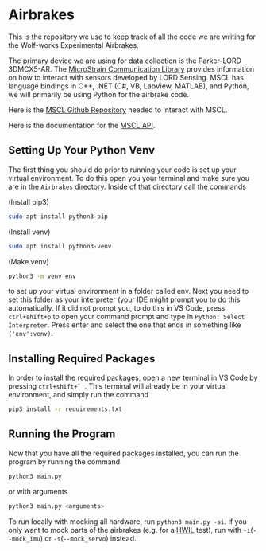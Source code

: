 # Airbrakes
This is the repository we use to keep track of all the code we are writing for the Wolf-works Experimental Airbrakes.

The primary device we are using for data collection is the Parker-LORD 3DMCX5-AR. The [MicroStrain Communication Library](https://lord-microstrain.github.io/MSCL/Documentation/Getting%20Started/index.html?python#introduction) provides information on how to interact with sensors developed by LORD Sensing. MSCL has language bindings in C++, .NET (C#, VB, LabView, MATLAB), and Python, we will primarily be using Python for the airbrake code.

Here is the [MSCL Github Repository](https://github.com/LORD-MicroStrain/MSCL) needed to interact with MSCL.

Here is the documentation for the [MSCL API](https://lord-microstrain.github.io/MSCL/Documentation/MSCL%20API%20Documentation/index.html).


## Setting Up Your Python Venv

The first thing you should do prior to running your code is set up your virtual environment. To do this open you your terminal and make sure you are in the `Airbrakes` directory. Inside of that directory call the commands

(Install pip3)
```bash
sudo apt install python3-pip
```

(Install venv)
```bash
sudo apt install python3-venv
```

(Make venv)
```bash
python3 -m venv env
```

to set up your virtual environment in a folder called env. Next you need to set this folder as your interpreter (your IDE might prompt you to do this automatically. If it did not prompt you, to do this in VS Code, press `ctrl+shift+p` to open your command prompt and type in `Python: Select Interpreter`. Press enter and select the one that ends in something like `('env':venv)`.

## Installing Required Packages

In order to install the required packages, open a new terminal in VS Code by pressing ```ctrl+shift+` ```. This terminal will already be in your virtual environment, and simply run the command

```bash
pip3 install -r requirements.txt
```

## Running the Program

Now that you have all the required packages installed, you can run the program by running the command

```bash
python3 main.py
```

or with arguments

```bash
python3 main.py <arguments>
```

To run locally with mocking all hardware, run `python3 main.py -si`. If you only want to mock parts of the airbrakes (e.g. for a [HWIL](https://en.wikipedia.org/wiki/Hardware-in-the-loop_simulation) test), run with `-i`(`--mock_imu`) or `-s`(`--mock_servo`) instead.
